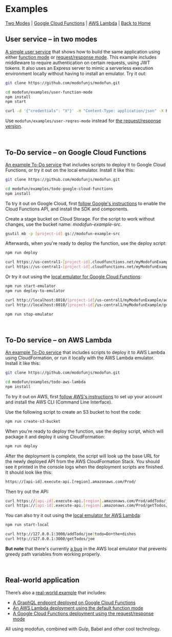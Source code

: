 # Examples

[Two Modes](#user-service--in-two-modes) \| [Google Cloud Functions](#to-do-service--on-google-cloud-functions) \| [AWS Lambda](#to-do-service--on-aws-lambda) \| [Back to Home](/../../)

## User service &ndash; in two modes

[A simple user service](https://github.com/modofunjs/modofun/tree/master/examples/user-function-mode) that shows how to build the same application using either [function mode](https://github.com/modofunjs/modofun/tree/master/examples/user-function-mode) or [request/response mode](https://github.com/modofunjs/modofun/tree/master/examples/user-reqres-mode). This example includes middleware to require authentication on certain requests, using JWT tokens. It also uses an Express server to mimic a serverless execution environment locally without having to install an emulator. Try it out:

```bash
git clone https://github.com/modofunjs/modofun.git

cd modofun/examples/user-function-mode
npm install
npm start

curl -d '{"credentials": "X"}' -H "Content-Type: application/json" -X POST http://localhost:3000/authenticate
```

Use `modofun/examples/user-reqres-mode` instead for [the request/response version](https://github.com/modofunjs/modofun/tree/master/examples/user-reqres-mode).

&nbsp;

## To-Do service &ndash; on Google Cloud Functions

[An example To-Do service](https://github.com/modofunjs/modofun/tree/master/examples/todo-google-cloud-functions) that includes scripts to deploy it to Google Cloud Functions, or try it out on the local emulator. Install it like this:

```bash
git clone https://github.com/modofunjs/modofun.git

cd modofun/examples/todo-google-cloud-functions
npm install
```

To try it out on Google Cloud, first [follow Google's instructions](https://cloud.google.com/functions/docs/quickstart) to enable the Cloud Functions API, and install the SDK and components.

Create a stage bucket on Cloud Storage. For the script to work without changes, use the bucket name: _modofun-example-src_.

```bash
gsutil mb -p [project-id] gs://modofun-example-src
```

Afterwards, when you're ready to deploy the function, use the deploy script:

```bash
npm run deploy

curl https://us-central1-[project-id].cloudfunctions.net/myModofunExample/addTodo/joe?todo=Do+the+dishes
curl https://us-central1-[project-id].cloudfunctions.net/myModofunExample/getTodos/joe
```

Or try it out using the [local emulator for Google Cloud Functions](https://cloud.google.com/functions/docs/emulator):

```bash
npm run start-emulator
npm run deploy-to-emulator

curl http://localhost:8010/[project-id]/us-central1/myModofunExample/addTodo/joe?todo=Do+the+dishes
curl http://localhost:8010/[project-id]/us-central1/myModofunExample/getTodos/joe

npm run stop-emulator
```

&nbsp;

## To-Do service &ndash; on AWS Lambda

[An example To-Do service](https://github.com/modofunjs/modofun/tree/master/examples/todo-aws-lambda) that includes scripts to deploy it to AWS Lambda using CloudFormation, or run it locally with the AWS Lambda emulator. Install it like this:

```bash
git clone https://github.com/modofunjs/modofun.git

cd modofun/examples/todo-aws-lambda
npm install
```

To try it out on AWS, first [follow AWS's instructions](http://docs.aws.amazon.com/lambda/latest/dg/setup.html) to set up your account and install the AWS CLI (Command Line Interface).

Use the following script to create an S3 bucket to host the code:

```bash
npm run create-s3-bucket
```

When you're ready to deploy the function, use the deploy script, which will package it and deploy it using CloudFormation:

```bash
npm run deploy
```

After the deployment is complete, the script will look up the base URL for the newly deployed API from the AWS CloudFormation Stack. You should see it printed in the console logs when the deployment scripts are finished. It should look like this:

```bash
https://[api-id].execute-api.[region].amazonaws.com/Prod/
```

Then try out the API:

```bash
curl https://[api-id].execute-api.[region].amazonaws.com/Prod/addTodo/joe?todo=Do+the+dishes
curl https://[api-id].execute-api.[region].amazonaws.com/Prod/getTodos/joe
```

You can also try it out using the [local emulator for AWS Lambda](http://docs.aws.amazon.com/lambda/latest/dg/test-sam-local.html):

```bash
npm run start-local

curl http://127.0.0.1:3000/addTodo/joe?todo=Do+the+dishes
curl http://127.0.0.1:3000/getTodos/joe
```

**But note** that there's currently [a bug](https://github.com/awslabs/aws-sam-local/issues/65) in the AWS local emulator that prevents greedy path variables from working properly.

&nbsp;

## Real-world application

There’s also a [real-world example](https://github.com/fptavares/record-scrobbler) that includes:
* [A GraphQL endpoint deployed on Google Cloud Functions](https://github.com/fptavares/record-scrobbler/tree/master/web-api)
* [An AWS Lambda deployment using the default function mode](https://github.com/fptavares/record-scrobbler/tree/master/discogs-service)
* [A Google Cloud Functions deployment using the request/response mode](https://github.com/fptavares/record-scrobbler/tree/master/lastfm-service)

All using modofun, combined with Gulp, Babel and other cool technology.
